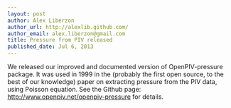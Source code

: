 ```yaml
---
layout: post
author: Alex Liberzon
author_url: http://alexlib.github.com/
author_email: alex.liberzon@gmail.com
title: Pressure from PIV released
published_date: Jul 6, 2013
---
```


We released our improved and documented version of OpenPIV-pressure package. It was used
in 1999 in the (probably the first open source, to the best of our knowledge) paper on 
extracting pressure from the PIV data, using Poisson equation. See the Github page:
<http://www.openpiv.net/openpiv-pressure> for details. 
